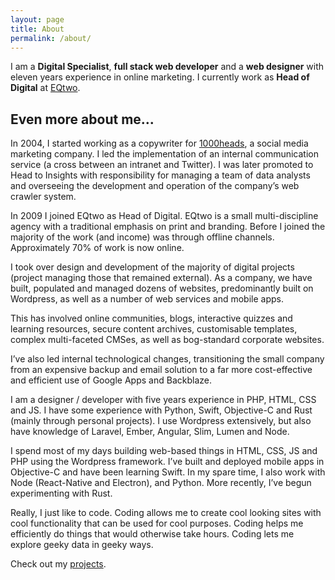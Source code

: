 ```yaml
---
layout: page
title: About
permalink: /about/
---
```


I am a **Digital Specialist**, **full stack web developer** and a **web designer** with eleven years experience in online marketing. I currently work as **Head of Digital** at [EQtwo](http://eqtwo.com).

## Even more about me...

In 2004, I started working as a copywriter for [1000heads](http://1000heads.com), a social media marketing company. I led the implementation of an internal communication service (a cross between an intranet and Twitter). I was later promoted to Head to Insights with responsibility for managing a team of data analysts and overseeing the development and operation of the company’s web crawler system.

In 2009 I joined EQtwo as Head of Digital. EQtwo is a small multi-discipline agency with a traditional emphasis on print and branding. Before I joined the majority of the work (and income) was through offline channels. Approximately 70% of work is now online.

I took over design and development of the majority of digital projects (project managing those that remained external). As a company, we have built, populated and managed dozens of websites, predominantly built on Wordpress, as well as a number of web services and mobile apps.

This has involved online communities, blogs, interactive quizzes and learning resources, secure content archives, customisable templates, complex multi-faceted CMSes, as well as bog-standard corporate websites.

I’ve also led internal technological changes, transitioning the small company from an expensive backup and email solution to a far more cost-effective and efficient use of Google Apps and Backblaze.

I am a designer / developer with five years experience in PHP, HTML, CSS and JS. I have some experience with Python, Swift, Objective-C and Rust (mainly through personal projects). I use Wordpress extensively, but also have knowledge of Laravel, Ember, Angular, Slim, Lumen and Node.

I spend most of my days building web-based things in HTML, CSS, JS and PHP using the Wordpress framework. I’ve built and deployed mobile apps in Objective-C and have been learning Swift. In my spare time, I also work with Node (React-Native and Electron), and Python. More recently, I’ve begun experimenting with Rust.

Really, I just like to code. Coding allows me to create cool looking sites with cool functionality that can be used for cool purposes. Coding helps me efficiently do things that would otherwise take hours. Coding lets me explore geeky data in geeky ways.

Check out my [projects](http://fiveid.github.io/projects/).
